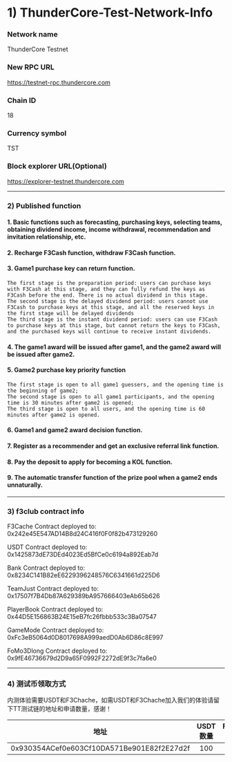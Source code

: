 # 1) ThunderCore-Test-Network-Info

### Network name
ThunderCore Testnet
### New RPC URL
https://testnet-rpc.thundercore.com
### Chain ID
18
### Currency symbol
TST
### Block explorer URL(Optional)
https://explorer-testnet.thundercore.com

***

### 2) Published function

#### 1. Basic functions such as forecasting, purchasing keys, selecting teams, obtaining dividend income, income withdrawal, recommendation and invitation relationship, etc.
#### 2. Recharge F3Cash function, withdraw F3Cash function.
#### 3. Game1 purchase key can return function.
    The first stage is the preparation period: users can purchase keys with F3Cash at this stage, and they can fully refund the keys as F3Cash before the end. There is no actual dividend in this stage.
    The second stage is the delayed dividend period: users cannot use F3Cash to purchase keys at this stage, and all the reserved keys in the first stage will be delayed dividends
    The third stage is the instant dividend period: users can use F3Cash to purchase keys at this stage, but cannot return the keys to F3Cash, and the purchased keys will continue to receive instant dividends.
#### 4. The game1 award will be issued after game1, and the game2 award will be issued after game2.
#### 5. Game2 purchase key priority function
    The first stage is open to all game1 guessers, and the opening time is the beginning of game2;
    The second stage is open to all game1 participants, and the opening time is 30 minutes after game2 is opened;
    The third stage is open to all users, and the opening time is 60 minutes after game2 is opened.
#### 6. Game1 and game2 award decision function.
#### 7. Register as a recommender and get an exclusive referral link function.
#### 8. Pay the deposit to apply for becoming a KOL function.
#### 9. The automatic transfer function of the prize pool when a game2 ends unnaturally.

***

### 3) f3club contract info

F3Cache Contract deployed to: 0x242e45E547AD14B8d24C416f0F0f82b473129260

USDT Contract deployed to: 0x1425873dE73DEd4023Ed5BfCe0c6194a892Eab7d

Bank Contract deployed to: 0x8234C141B82eE6229396248576C6341661d225D6

TeamJust Contract deployed to: 0x17507f7B4Db87A629389bA957666403eAb65b626

PlayerBook Contract deployed to: 0x44D5E156863B24E15eB7fc26fbbb533c3Ba07547

GameMode Contract deployed to: 0xFc3eB5064d0D8017698A999aedD0Ab6D86c8E997

FoMo3Dlong Contract deployed to: 0x9fE46736679d2D9a65F0992F2272dE9f3c7fa6e0

***

### 4) 测试币领取方式

内测体验需要USDT和F3Chache，如需USDT和F3Chache加入我们的体验请留下TT测试链的地址和申请数量，感谢！

 地址      | USDT数量     | F3Chache数量     
 -------- | :-----------:  | :-----------: 
 0x930354ACef0e603Cf10DA571Be901E82f2E27d2f     | 100     | 100     
